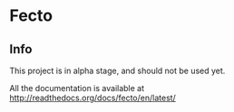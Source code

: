Fecto
=====

Info
----

This project is in alpha stage, and should not be used yet.

All the documentation is available at http://readthedocs.org/docs/fecto/en/latest/
